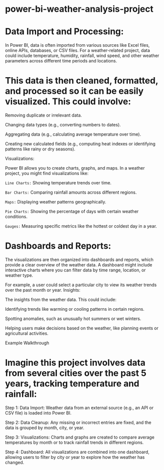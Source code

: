 # power-bi-weather-analysis-project

# Data Import and Processing:

In Power BI, data is often imported from various sources like Excel files, online APIs, databases, or CSV files. For a weather-related project, data could include temperature, humidity, rainfall, wind speed, and other weather parameters across different time periods and locations.

# This data is then cleaned, formatted, and processed so it can be easily visualized. This could involve:
Removing duplicate or irrelevant data.

Changing data types (e.g., converting numbers to dates).

Aggregating data (e.g., calculating average temperature over time).

Creating new calculated fields (e.g., computing heat indexes or identifying patterns like rainy or dry seasons).

Visualizations:

Power BI allows you to create charts, graphs, and maps. In a weather project, you might find visualizations like:

`Line Charts:` Showing temperature trends over time.

`Bar Charts:` Comparing rainfall amounts across different regions.

`Maps:` Displaying weather patterns geographically.

`Pie Charts:` Showing the percentage of days with certain weather conditions.

`Gauges:` Measuring specific metrics like the hottest or coldest day in a year.

# Dashboards and Reports:

The visualizations are then organized into dashboards and reports, which provide a clear overview of the weather data. A dashboard might include interactive charts where you can filter data by time range, location, or weather type.

For example, a user could select a particular city to view its weather trends over the past month or year.
Insights:

The insights from the weather data. This could include:

Identifying trends like warming or cooling patterns in certain regions.

Spotting anomalies, such as unusually hot summers or wet winters.

Helping users make decisions based on the weather, like planning events or agricultural activities.

Example Walkthrough

# Imagine this project involves data from several cities over the past 5 years, tracking temperature and rainfall:

Step 1: Data Import: Weather data from an external source (e.g., an API or CSV file) is loaded into Power BI.

Step 2: Data Cleanup: Any missing or incorrect entries are fixed, and the data is grouped by month, city, or year.

Step 3: Visualizations: Charts and graphs are created to compare average temperatures by month or to track rainfall trends in different regions.

Step 4: Dashboard: All visualizations are combined into one dashboard, allowing users to filter by city or year to explore how the weather has changed.
